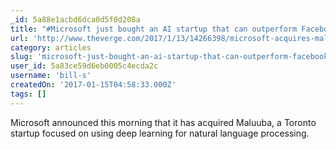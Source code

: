 ```yaml
---
_id: 5a88e1acbd6dca0d5f0d208a
title: "#Microsoft just bought an AI startup that can outperform Facebook and Google"
url: 'http://www.theverge.com/2017/1/13/14266398/microsoft-acquires-maluuba-ai-deep-learning-yoshua-bengio'
category: articles
slug: 'microsoft-just-bought-an-ai-startup-that-can-outperform-facebook-and-google'
user_id: 5a83ce59d6eb0005c4ecda2c
username: 'bill-s'
createdOn: '2017-01-15T04:58:33.000Z'
tags: []
---
```


Microsoft announced this morning that it has acquired Maluuba, a Toronto startup focused on using deep learning for natural language processing.

